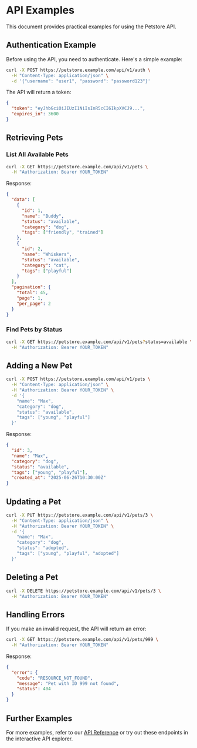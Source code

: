 # API Examples

This document provides practical examples for using the Petstore API.

## Authentication Example

Before using the API, you need to authenticate. Here's a simple example:

```bash
curl -X POST https://petstore.example.com/api/v1/auth \
  -H "Content-Type: application/json" \
  -d '{"username": "user1", "password": "password123"}'
```

The API will return a token:

```json
{
  "token": "eyJhbGciOiJIUzI1NiIsInR5cCI6IkpXVCJ9...",
  "expires_in": 3600
}
```

## Retrieving Pets

### List All Available Pets

```bash
curl -X GET https://petstore.example.com/api/v1/pets \
  -H "Authorization: Bearer YOUR_TOKEN"
```

Response:

```json
{
  "data": [
    {
      "id": 1,
      "name": "Buddy",
      "status": "available",
      "category": "dog",
      "tags": ["friendly", "trained"]
    },
    {
      "id": 2,
      "name": "Whiskers",
      "status": "available",
      "category": "cat",
      "tags": ["playful"]
    }
  ],
  "pagination": {
    "total": 45,
    "page": 1,
    "per_page": 2
  }
}
```

### Find Pets by Status

```bash
curl -X GET https://petstore.example.com/api/v1/pets?status=available \
  -H "Authorization: Bearer YOUR_TOKEN"
```

## Adding a New Pet

```bash
curl -X POST https://petstore.example.com/api/v1/pets \
  -H "Content-Type: application/json" \
  -H "Authorization: Bearer YOUR_TOKEN" \
  -d '{
    "name": "Max",
    "category": "dog",
    "status": "available",
    "tags": ["young", "playful"]
  }'
```

Response:

```json
{
  "id": 3,
  "name": "Max",
  "category": "dog",
  "status": "available",
  "tags": ["young", "playful"],
  "created_at": "2025-06-26T10:30:00Z"
}
```

## Updating a Pet

```bash
curl -X PUT https://petstore.example.com/api/v1/pets/3 \
  -H "Content-Type: application/json" \
  -H "Authorization: Bearer YOUR_TOKEN" \
  -d '{
    "name": "Max",
    "category": "dog",
    "status": "adopted",
    "tags": ["young", "playful", "adopted"]
  }'
```

## Deleting a Pet

```bash
curl -X DELETE https://petstore.example.com/api/v1/pets/3 \
  -H "Authorization: Bearer YOUR_TOKEN"
```

## Handling Errors

If you make an invalid request, the API will return an error:

```bash
curl -X GET https://petstore.example.com/api/v1/pets/999 \
  -H "Authorization: Bearer YOUR_TOKEN"
```

Response:

```json
{
  "error": {
    "code": "RESOURCE_NOT_FOUND",
    "message": "Pet with ID 999 not found",
    "status": 404
  }
}
```

## Further Examples

For more examples, refer to our [API Reference](second.md) or try out these endpoints in the interactive API explorer.